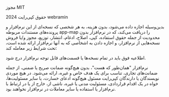 مجوز MIT

حقوق کپی‌رایت 2024 webramin

بدین‌وسیله اجازه داده می‌شود، بدون هزینه، به هر شخصی که نسخه‌ای از این نرم‌افزار و پرونده‌های مستندات مربوطه app-map را دریافت می‌کند، که در نرم‌افزار بدون محدودیت از جمله حقوق استفاده، کپی، اصلاح، ادغام، انتشار، توزیع، مجوز و/یا فروش نسخه‌هایی از نرم‌افزار، و اجازه دادن به اشخاصی که به آنها نرم‌افزار ارائه شده است، تحت شرایط زیر معامله کند:

اطلاعیه فوق باید در تمام نسخه‌ها یا قسمت‌های قابل توجه نرم‌افزار درج شود.

نرم‌افزار "همان‌طور که هست"، بدون هیچ‌گونه ضمانت صریح یا ضمنی، از جمله ضمانت‌های تجاری، تناسب برای یک هدف خاص و غیره، ارائه می‌شود. در هیچ موردی نویسندگان یا دارندگان کپی‌رایت مسئول هیچ‌گونه ادعای خسارت، یا سایر مسئولیت‌ها، خواه در یک اقدام قراردادی، مسئولیت مدنی یا غیره، ناشی از، خارج از یا در ارتباط با نرم‌افزار یا استفاده یا سایر معاملات در نرم‌افزار نخواهند بود.
